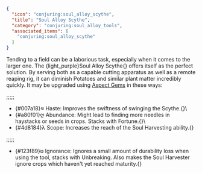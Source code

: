 ```json
{
  "icon": "conjuring:soul_alloy_scythe",
  "title": "Soul Alloy Scythe",
  "category": "conjuring:soul_alloy_tools",
  "associated_items": [
    "conjuring:soul_alloy_scythe"
  ]
}
```

Tending to a field can be a laborious task, especially when it comes to the larger one. The
{light_purple}Soul Alloy Scythe{} offers itself as the perfect solution. By serving both as a capable cutting
apparatus as well as a remote reaping rig, it can diminish Potatoes and similar plant matter incredibly quickly.
It may be upgraded using [Aspect Gems](^conjuring:basics/basic_gem_tinkering) in these ways:

;;;;;

- {#007a18}≈ Haste: Improves the swiftness of swinging the Scythe.{}\
- {#a80f01}ღ Abundance: Might lead to finding more needles in haystacks or seeds in crops. Stacks with Fortune.{}\
- {#4d8184}λ Scope: Increases the reach of the Soul Harvesting ability.{}

;;;;;

- {#123f89}ʊ Ignorance: Ignores a small amount of durability loss when using the tool, stacks with Unbreaking. Also makes
  the Soul Harvester ignore crops which haven't yet reached maturity.{}